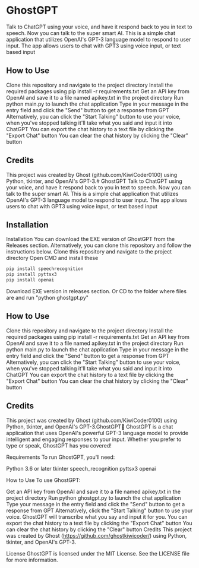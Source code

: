 # GhostGPT
Talk to ChatGPT using your voice, and have it respond back to you in text to speech. Now you can talk to the super smart AI. This is a simple chat application that utilizes OpenAI's GPT-3 language model to respond to user input. The app allows users to chat with GPT3 using voice input, or text based input

## How to Use

Clone this repository and navigate to the project directory
Install the required packages using pip install -r requirements.txt
Get an API key from OpenAI and save it to a file named apikey.txt in the project directory
Run python main.py to launch the chat application
Type in your message in the entry field and click the "Send" button to get a response from GPT
Alternatively, you can click the "Start Talking" button to use your voice, when you've stopped talking it'll take what you said and input it into ChatGPT
You can export the chat history to a text file by clicking the "Export Chat" button
You can clear the chat history by clicking the "Clear" button

## Credits

This project was created by Ghost (github.com/KiwiCoder0100) using Python, tkinter, and OpenAI's GPT-3.# GhostGPT
Talk to ChatGPT using your voice, and have it respond back to you in text to speech. Now you can talk to the super smart AI. This is a simple chat application that utilizes OpenAI's GPT-3 language model to respond to user input. The app allows users to chat with GPT3 using voice input, or text based input


## Installation

Installation
You can download the EXE version of GhostGPT from the Releases section. Alternatively, you can clone this repository and follow the instructions below.
Clone this repository and navigate to the project directory
Open CMD and install these

```python
pip install speechrecognition
pip install pyttsx3
pip install openai

```

Download EXE version in releases section.
Or CD to the folder where files are and run "python ghostgpt.py"


## How to Use

Clone this repository and navigate to the project directory
Install the required packages using pip install -r requirements.txt
Get an API key from OpenAI and save it to a file named apikey.txt in the project directory
Run python main.py to launch the chat application
Type in your message in the entry field and click the "Send" button to get a response from GPT
Alternatively, you can click the "Start Talking" button to use your voice, when you've stopped talking it'll take what you said and input it into ChatGPT
You can export the chat history to a text file by clicking the "Export Chat" button
You can clear the chat history by clicking the "Clear" button

## Credits

This project was created by Ghost (github.com/KiwiCoder0100) using Python, tkinter, and OpenAI's GPT-3.GhostGPT👻
GhostGPT is a chat application that uses OpenAI's powerful GPT-3 language model to provide intelligent and engaging responses to your input. Whether you prefer to type or speak, GhostGPT has you covered!

Requirements
To run GhostGPT, you'll need:

Python 3.6 or later
tkinter
speech_recognition
pyttsx3
openai

How to Use
To use GhostGPT:

Get an API key from OpenAI and save it to a file named apikey.txt in the project directory
Run python ghostgpt.py to launch the chat application
Type your message in the entry field and click the "Send" button to get a response from GPT
Alternatively, click the "Start Talking" button to use your voice. GhostGPT will transcribe what you say and input it for you.
You can export the chat history to a text file by clicking the "Export Chat" button
You can clear the chat history by clicking the "Clear" button
Credits
This project was created by Ghost (https://github.com/ghostkiwicoder/) using Python, tkinter, and OpenAI's GPT-3.

License
GhostGPT is licensed under the MIT License. See the LICENSE file for more information.